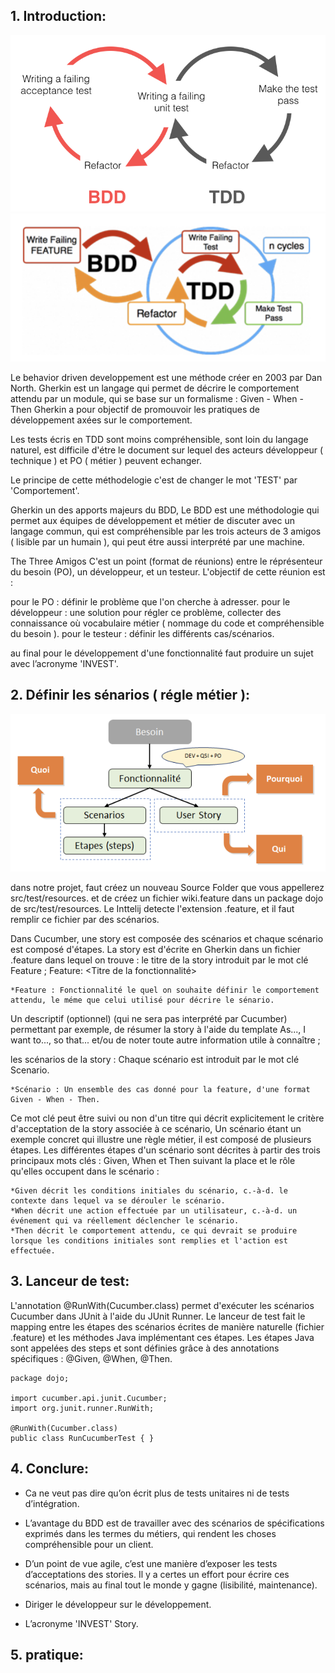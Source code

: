 

## 1. Introduction:

![Build Status](https://github.com/marouaneaba/BDD_Gherkin/blob/master/BDD_AND-TDD.png)
![Build Status](https://github.com/marouaneaba/BDD_Gherkin/blob/master/1.png)

Le behavior driven developpement est une méthode créer en 2003 par Dan North. Gherkin est un langage qui permet de décrire le comportement attendu par un module, qui se base sur un formalisme : Given - When - Then Gherkin a pour objectif de promouvoir les pratiques de développement axées sur le comportement.

Les tests écris en TDD sont moins compréhensible, sont loin du langage naturel, est difficile d'étre le document sur lequel des acteurs développeur ( technique ) et PO ( métier ) peuvent echanger.

Le principe de cette méthodelogie c'est de changer le mot 'TEST' par 'Comportement'.

Gherkin un des apports majeurs du BDD, Le BDD est une méthodologie qui permet aux équipes de développement et métier de discuter avec un langage commun, qui est compréhensible par les trois acteurs de 3 amigos ( lisible par un humain ), qui peut étre aussi interprété par une machine.

The Three Amigos C'est un point (format de réunions) entre le réprésenteur du besoin (PO), un développeur, et un testeur. L'objectif de cette réunion est :

pour le PO : définir le problème que l'on cherche à adresser. 
pour le développeur : une solution pour régler ce problème, collecter des connaissance où vocabulaire métier ( nommage du code et compréhensible du besoin ). 
pour le testeur : définir les différents cas/scénarios.

au final pour le développement d'une fonctionnalité faut produire un sujet avec l’acronyme 'INVEST'.




## 2. Définir les sénarios ( régle métier ):
![Build Status](https://github.com/marouaneaba/BDD_Gherkin/blob/master/2.png)

dans notre projet, faut créez un nouveau Source Folder que vous appellerez src/test/resources. et de créez un fichier wiki.feature dans un package dojo de src/test/resources.
Le Inttelij detecte l'extension .feature, et il faut remplir ce fichier par des scénarios.



Dans Cucumber, une story est composée des scénarios et chaque scénario est composé d'étapes. La story est d'écrite en Gherkin dans un fichier .feature dans lequel on trouve :
le titre de la story introduit par le mot clé Feature ; Feature: <Titre de la fonctionnalité>


```
*Feature : Fonctionnalité le quel on souhaite définir le comportement attendu, le méme que celui utilisé pour décrire le sénario.
```

Un descriptif (optionnel) (qui ne sera pas interprété par Cucumber) permettant par exemple, de résumer la story à l'aide du template As..., I want to..., so that... et/ou de noter toute
autre information utile à connaître ;

les scénarios de la story :
Chaque scénario est introduit par le mot clé Scenario. 


```
*Scénario : Un ensemble des cas donné pour la feature, d'une format Given - When - Then.
```


Ce mot clé peut être suivi ou non d'un titre qui décrit explicitement le critère d'acceptation de la story associée à ce
scénario,
Un scénario étant un exemple concret qui illustre une règle métier, il est composé de plusieurs étapes. Les différentes étapes d'un scénario sont décrites à partir des trois
principaux mots clés : Given, When et Then suivant la place et le rôle qu'elles occupent dans le scénario : 

```
*Given décrit les conditions initiales du scénario, c.-à-d. le contexte dans lequel va se dérouler le scénario.
*When décrit une action effectuée par un utilisateur, c.-à-d. un événement qui va réellement déclencher le scénario.
*Then décrit le comportement attendu, ce qui devrait se produire lorsque les conditions initiales sont remplies et l'action est effectuée.
```





## 3. Lanceur de test:

L'annotation @RunWith(Cucumber.class) permet d'exécuter les scénarios Cucumber dans JUnit à l'aide du JUnit Runner.
Le lanceur de test fait le mapping entre les étapes des scénarios écrites de manière naturelle (fichier .feature) et les méthodes Java implémentant ces étapes. Les étapes Java
sont appelées des steps et sont définies grâce à des annotations spécifiques : @Given, @When, @Then.

```
package dojo;

import cucumber.api.junit.Cucumber;
import org.junit.runner.RunWith;

@RunWith(Cucumber.class)
public class RunCucumberTest { }
```

## 4. Conclure:

- Ca ne veut pas dire qu’on écrit plus de tests unitaires ni de tests d’intégration.

- L’avantage du BDD est de travailler avec des scénarios de spécifications exprimés dans les termes du métiers, qui rendent les choses compréhensible pour un client.

- D’un point de vue agile, c’est une manière d’exposer les tests d’acceptations des stories. Il y a certes un effort pour écrire ces scénarios, mais au final tout le monde y gagne (lisibilité, maintenance).

- Diriger le développeur sur le développement.

- L’acronyme 'INVEST' Story.


## 5. pratique:
